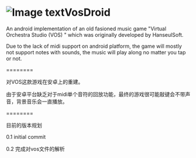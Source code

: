 ![Image text](http://raw.github.com/revantis/VosDroid/master/app/src/main/res/drawable-xhdpi/ic_launcher.png)VosDroid
========

An android implementation of an old fasioned music game "Virtual Orchestra Studio (VOS) " which was originally developed by HanseulSoft.

Due to the lack of midi support on android platform, the game will mostly not support notes with sounds, the music will play along no matter you tap or not.

========

对VOS这款游戏在安卓上的重建。

由于安卓平台缺乏对于midi单个音符的回放功能，最终的游戏很可能敲键会不带声音，背景音乐会一直播放。

========

目前的版本规划

0.1 initial commit

0.2 完成对vos文件的解析
